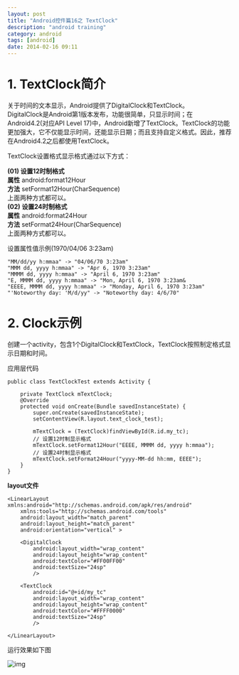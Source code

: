 ```yaml
---
layout: post
title: "Android控件篇16之 TextClock"
description: "android training"
category: android
tags: [android]
date: 2014-02-16 09:11
---
```



<a name="anchor1"></a>
# 1. TextClock简介

关于时间的文本显示，Android提供了DigitalClock和TextClock。  
DigitalClock是Android第1版本发布，功能很简单，只显示时间；在Android4.2(对应API Level 17)中，Android新增了TextClock。TextClock的功能更加强大，它不仅能显示时间，还能显示日期；而且支持自定义格式。因此，推荐在Android4.2之后都使用TextClock。

TextClock设置格式显示格式通过以下方式：

**(01) 设置12时制格式**  
**属性** android:format12Hour  
**方法** setFormat12Hour(CharSequence)  
上面两种方式都可以。  
**(02) 设置24时制格式**  
**属性** android:format24Hour  
**方法** setFormat24Hour(CharSequence)  
上面两种方式都可以。

设置属性值示例(1970/04/06 3:23am)

    "MM/dd/yy h:mmaa" -> "04/06/70 3:23am"
    "MMM dd, yyyy h:mmaa" -> "Apr 6, 1970 3:23am"
    "MMMM dd, yyyy h:mmaa" -> "April 6, 1970 3:23am"
    "E, MMMM dd, yyyy h:mmaa" -> "Mon, April 6, 1970 3:23am&
    "EEEE, MMMM dd, yyyy h:mmaa" -> "Monday, April 6, 1970 3:23am"
    "'Noteworthy day: 'M/d/yy" -> "Noteworthy day: 4/6/70"



<a name="anchor2"></a>
# 2. Clock示例

创建一个activity，包含1个DigitalClock和TextClock，TextClock按照制定格式显示日期和时间。

应用层代码

    public class TextClockTest extends Activity {

        private TextClock mTextClock;
        @Override
        protected void onCreate(Bundle savedInstanceState) {
            super.onCreate(savedInstanceState);
            setContentView(R.layout.text_clock_test);
            
            mTextClock = (TextClock)findViewById(R.id.my_tc);
            // 设置12时制显示格式
            mTextClock.setFormat12Hour("EEEE, MMMM dd, yyyy h:mmaa");
            // 设置24时制显示格式
            mTextClock.setFormat24Hour("yyyy-MM-dd hh:mm, EEEE");
        }
    }

**layout文件**

    <LinearLayout xmlns:android="http://schemas.android.com/apk/res/android"
        xmlns:tools="http://schemas.android.com/tools"
        android:layout_width="match_parent"
        android:layout_height="match_parent"
        android:orientation="vertical" >
        
        <DigitalClock 
            android:layout_width="wrap_content"
            android:layout_height="wrap_content"
            android:textColor="#FF00FF00"
            android:textSize="24sp"
            />
        
        <TextClock
            android:id="@+id/my_tc" 
            android:layout_width="wrap_content"
            android:layout_height="wrap_content"
            android:textColor="#FFFF0000"
            android:textSize="24sp"
            />

    </LinearLayout>


运行效果如下图

![img](/media/pic/android/widgets/textclock01.jpg)

